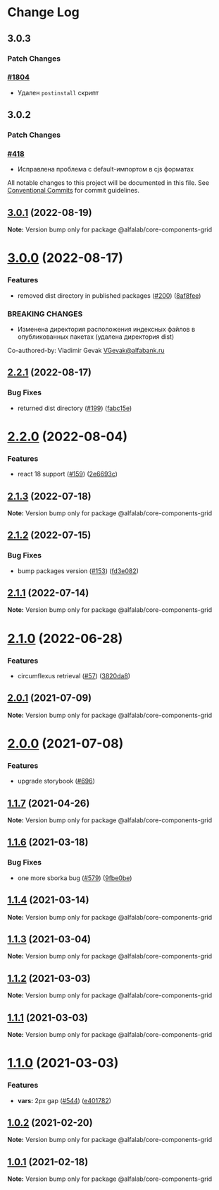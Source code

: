 # Change Log

## 3.0.3

### Patch Changes

### [#1804](https://github.com/core-ds/core-components/pull/1804)

-   Удален `postinstall` скрипт

## 3.0.2

### Patch Changes

### [#418](https://github.com/core-ds/core-components/pull/418)

-   Исправлена проблема с default-импортом в cjs форматах

All notable changes to this project will be documented in this file.
See [Conventional Commits](https://conventionalcommits.org) for commit guidelines.

## [3.0.1](https://github.com/core-ds/core-components/compare/@alfalab/core-components-grid@3.0.0...@alfalab/core-components-grid@3.0.1) (2022-08-19)

**Note:** Version bump only for package @alfalab/core-components-grid

# [3.0.0](https://github.com/core-ds/core-components/compare/@alfalab/core-components-grid@2.2.1...@alfalab/core-components-grid@3.0.0) (2022-08-17)

### Features

-   removed dist directory in published packages ([#200](https://github.com/core-ds/core-components/issues/200)) ([8af8fee](https://github.com/core-ds/core-components/commit/8af8fee53ca0bd19fa2d1ca1422e0df23096e2c8))

### BREAKING CHANGES

-   Изменена директория расположения индексных файлов в опубликованных пакетах (удалена
    директория dist)

Co-authored-by: Vladimir Gevak <VGevak@alfabank.ru>

## [2.2.1](https://github.com/core-ds/core-components/compare/@alfalab/core-components-grid@2.2.0...@alfalab/core-components-grid@2.2.1) (2022-08-17)

### Bug Fixes

-   returned dist directory ([#199](https://github.com/core-ds/core-components/issues/199)) ([fabc15e](https://github.com/core-ds/core-components/commit/fabc15effa1457ca65ec7238206f1b1fc2a2a613))

# [2.2.0](https://github.com/core-ds/core-components/compare/@alfalab/core-components-grid@2.1.3...@alfalab/core-components-grid@2.2.0) (2022-08-04)

### Features

-   react 18 support ([#159](https://github.com/core-ds/core-components/issues/159)) ([2e6693c](https://github.com/core-ds/core-components/commit/2e6693c62f534e333aadb7d3fff4ffd78ac84c63))

## [2.1.3](https://github.com/core-ds/core-components/compare/@alfalab/core-components-grid@2.1.2...@alfalab/core-components-grid@2.1.3) (2022-07-18)

**Note:** Version bump only for package @alfalab/core-components-grid

## [2.1.2](https://github.com/core-ds/core-components/compare/@alfalab/core-components-grid@2.1.1...@alfalab/core-components-grid@2.1.2) (2022-07-15)

### Bug Fixes

-   bump packages version ([#153](https://github.com/core-ds/core-components/issues/153)) ([fd3e082](https://github.com/core-ds/core-components/commit/fd3e08205672129cdce04e1000c673f2cd9c10da))

## [2.1.1](https://github.com/core-ds/core-components/compare/@alfalab/core-components-grid@2.1.0...@alfalab/core-components-grid@2.1.1) (2022-07-14)

**Note:** Version bump only for package @alfalab/core-components-grid

# [2.1.0](https://github.com/core-ds/core-components/compare/@alfalab/core-components-grid@2.0.3...@alfalab/core-components-grid@2.1.0) (2022-06-28)

### Features

-   circumflexus retrieval ([#57](https://github.com/core-ds/core-components/issues/57)) ([3820da8](https://github.com/core-ds/core-components/commit/3820da818bcdcbee6904c648b3e29c3c828fe202))

## [2.0.1](https://github.com/core-ds/core-components/compare/@alfalab/core-components-grid@2.0.0...@alfalab/core-components-grid@2.0.1) (2021-07-09)

**Note:** Version bump only for package @alfalab/core-components-grid

# [2.0.0](https://github.com/core-ds/core-components/compare/@alfalab/core-components-grid@1.1.7...@alfalab/core-components-grid@2.0.0) (2021-07-08)

### Features

-   upgrade storybook ([#696](https://github.com/core-ds/core-components/issues/696))

## [1.1.7](https://github.com/core-ds/core-components/compare/@alfalab/core-components-grid@1.1.6...@alfalab/core-components-grid@1.1.7) (2021-04-26)

**Note:** Version bump only for package @alfalab/core-components-grid

## [1.1.6](https://github.com/core-ds/core-components/compare/@alfalab/core-components-grid@1.1.4...@alfalab/core-components-grid@1.1.6) (2021-03-18)

### Bug Fixes

-   one more sborka bug ([#579](https://github.com/core-ds/core-components/issues/579)) ([9fbe0be](https://github.com/core-ds/core-components/commit/9fbe0beca56ec5971de78b3f6cda25305b260efc))

## [1.1.4](https://github.com/core-ds/core-components/compare/@alfalab/core-components-grid@1.1.3...@alfalab/core-components-grid@1.1.4) (2021-03-14)

**Note:** Version bump only for package @alfalab/core-components-grid

## [1.1.3](https://github.com/core-ds/core-components/compare/@alfalab/core-components-grid@1.1.2...@alfalab/core-components-grid@1.1.3) (2021-03-04)

**Note:** Version bump only for package @alfalab/core-components-grid

## [1.1.2](https://github.com/core-ds/core-components/compare/@alfalab/core-components-grid@1.1.1...@alfalab/core-components-grid@1.1.2) (2021-03-03)

**Note:** Version bump only for package @alfalab/core-components-grid

## [1.1.1](https://github.com/core-ds/core-components/compare/@alfalab/core-components-grid@1.1.0...@alfalab/core-components-grid@1.1.1) (2021-03-03)

**Note:** Version bump only for package @alfalab/core-components-grid

# [1.1.0](https://github.com/core-ds/core-components/compare/@alfalab/core-components-grid@1.0.2...@alfalab/core-components-grid@1.1.0) (2021-03-03)

### Features

-   **vars:** 2px gap ([#544](https://github.com/core-ds/core-components/issues/544)) ([e401782](https://github.com/core-ds/core-components/commit/e40178290a02c45bd9ea23ab0deffabd74a69276))

## [1.0.2](https://github.com/core-ds/core-components/compare/@alfalab/core-components-grid@1.0.1...@alfalab/core-components-grid@1.0.2) (2021-02-20)

**Note:** Version bump only for package @alfalab/core-components-grid

## [1.0.1](https://github.com/core-ds/core-components/compare/@alfalab/core-components-grid@1.0.0...@alfalab/core-components-grid@1.0.1) (2021-02-18)

**Note:** Version bump only for package @alfalab/core-components-grid
